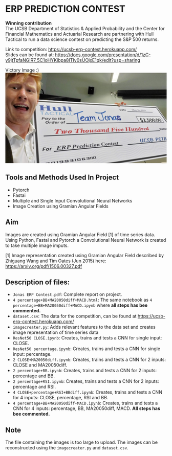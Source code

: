 # ERP PREDICTION CONTEST

__Winning contribution__   
The UCSB Department of Statistics &amp; Applied Probability and the Center for Financial Mathematics and Actuarial Research are partnering with Hull Tactical to run a data science contest on predicting the S&P 500 returns. 

Link to competition: https://ucsb-erp-contest.herokuapp.com/   
Slides can be found at: https://docs.google.com/presentation/d/1zC-y9jtTpfaNGIR7_5C1oHYKibpa8ITIv0sUOjxE1qk/edit?usp=sharing

Victory Image :)
![](ERP.jpg)

## Tools and Methods Used In Project
- Pytorch
- Fastai
- Multiple and Single Input Convolutional Neural Networks
- Image Creation using Gramian Angular Fields

## Aim
Images are created using Gramian Angular Field [1] of time series data. Using Python, Fastai and Pytorch a Convolutional Neural Network is created to take multiple image imputs.

[1] Image representation created using Gramian Angular Field described by Zhiguang Wang and Tim Oates (Jun 2015) here: https://arxiv.org/pdf/1506.00327.pdf

## Description of files:
- `Jonas ERP Contest.pdf`: Complete report on project.
- `4 percentage+BB+MA20050diff+MACD.html`: The same notebook as `4 percentage+BB+MA20050diff+MACD.ipynb` where __all steps has bee commented.__
- `dataset.csv`: The data for the competition, can be found at https://ucsb-erp-contest.herokuapp.com/
- `imagecreater.py`: Adds relevant features to the data set and creates image representation of time series data
- `ResNet50 CLOSE.ipynb`: Creates, trains and tests a CNN for single input: CLOSE.
- `ResNet50 percentage.ipynb`: Creates, trains and tests a CNN for single input: percentage.
- `2 CLOSE+MA20050diff.ipynb`: Creates, trains and tests a CNN for 2 inputs: CLOSE and MA20050diff.
- `2 percentage+BB.ipynb`: Creates, trains and tests a CNN for 2 inputs: percentage and BB.
- `2 percentage+RSI.ipynb`: Creates, trains and tests a CNN for 2 inputs: percentage and RSI.
- `4 CLOSE+percentage+RSI+BBdiff.ipynb`: Creates, trains and tests a CNN for 4 inputs: CLOSE, percentage, RSI and BB.
- `4 percentage+BB+MA20050diff+MACD.ipynb`: Creates, trains and tests a CNN for 4 inputs: percentage, BB, MA20050diff, MACD. __All steps has bee commented.__

## Note
The file containing the images is too large to upload. The images can be reconstructed using the `imagecreater.py` and `dataset.csv`.
